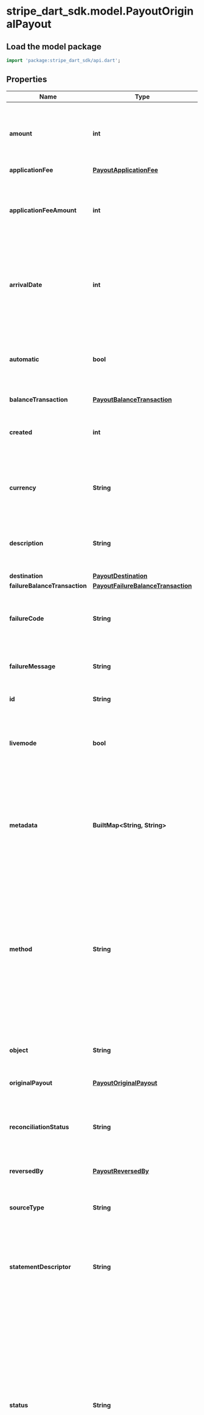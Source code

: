 # stripe_dart_sdk.model.PayoutOriginalPayout

## Load the model package
```dart
import 'package:stripe_dart_sdk/api.dart';
```

## Properties
Name | Type | Description | Notes
------------ | ------------- | ------------- | -------------
**amount** | **int** | The amount (in cents (or local equivalent)) that transfers to your bank account or debit card. | 
**applicationFee** | [**PayoutApplicationFee**](PayoutApplicationFee.md) |  | [optional] 
**applicationFeeAmount** | **int** | The amount of the application fee (if any) requested for the payout. [See the Connect documentation](https://stripe.com/docs/connect/instant-payouts#monetization-and-fees) for details. | [optional] 
**arrivalDate** | **int** | Date that you can expect the payout to arrive in the bank. This factors in delays to account for weekends or bank holidays. | 
**automatic** | **bool** | Returns `true` if the payout is created by an [automated payout schedule](https://stripe.com/docs/payouts#payout-schedule) and `false` if it's [requested manually](https://stripe.com/docs/payouts#manual-payouts). | 
**balanceTransaction** | [**PayoutBalanceTransaction**](PayoutBalanceTransaction.md) |  | [optional] 
**created** | **int** | Time at which the object was created. Measured in seconds since the Unix epoch. | 
**currency** | **String** | Three-letter [ISO currency code](https://www.iso.org/iso-4217-currency-codes.html), in lowercase. Must be a [supported currency](https://stripe.com/docs/currencies). | 
**description** | **String** | An arbitrary string attached to the object. Often useful for displaying to users. | [optional] 
**destination** | [**PayoutDestination**](PayoutDestination.md) |  | [optional] 
**failureBalanceTransaction** | [**PayoutFailureBalanceTransaction**](PayoutFailureBalanceTransaction.md) |  | [optional] 
**failureCode** | **String** | Error code that provides a reason for a payout failure, if available. View our [list of failure codes](https://stripe.com/docs/api#payout_failures). | [optional] 
**failureMessage** | **String** | Message that provides the reason for a payout failure, if available. | [optional] 
**id** | **String** | Unique identifier for the object. | 
**livemode** | **bool** | Has the value `true` if the object exists in live mode or the value `false` if the object exists in test mode. | 
**metadata** | **BuiltMap&lt;String, String&gt;** | Set of [key-value pairs](https://stripe.com/docs/api/metadata) that you can attach to an object. This can be useful for storing additional information about the object in a structured format. | [optional] 
**method** | **String** | The method used to send this payout, which can be `standard` or `instant`. `instant` is supported for payouts to debit cards and bank accounts in certain countries. Learn more about [bank support for Instant Payouts](https://stripe.com/docs/payouts/instant-payouts-banks). | 
**object** | **String** | String representing the object's type. Objects of the same type share the same value. | 
**originalPayout** | [**PayoutOriginalPayout**](PayoutOriginalPayout.md) |  | [optional] 
**reconciliationStatus** | **String** | If `completed`, you can use the [Balance Transactions API](https://stripe.com/docs/api/balance_transactions/list#balance_transaction_list-payout) to list all balance transactions that are paid out in this payout. | 
**reversedBy** | [**PayoutReversedBy**](PayoutReversedBy.md) |  | [optional] 
**sourceType** | **String** | The source balance this payout came from, which can be one of the following: `card`, `fpx`, or `bank_account`. | 
**statementDescriptor** | **String** | Extra information about a payout that displays on the user's bank statement. | [optional] 
**status** | **String** | Current status of the payout: `paid`, `pending`, `in_transit`, `canceled` or `failed`. A payout is `pending` until it's submitted to the bank, when it becomes `in_transit`. The status changes to `paid` if the transaction succeeds, or to `failed` or `canceled` (within 5 business days). Some payouts that fail might initially show as `paid`, then change to `failed`. | 
**traceId** | [**PayoutsTraceId**](PayoutsTraceId.md) |  | [optional] 
**type** | **String** | Can be `bank_account` or `card`. | 

[[Back to Model list]](../README.md#documentation-for-models) [[Back to API list]](../README.md#documentation-for-api-endpoints) [[Back to README]](../README.md)


